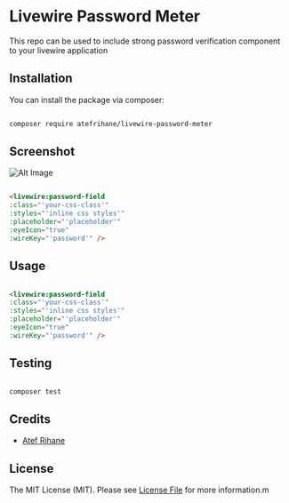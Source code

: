 
# Livewire Password Meter

This repo can be used to include strong password verification component to your livewire application

## Installation

  

You can install the package via composer:

  

```bash

composer require atefrihane/livewire-password-meter

```

  
## Screenshot

  ![Alt Image](https://github.com/atefrihane/Livewire-Password-Meter/tree/main/public/images/demo.png)

```html

<livewire:password-field
:class="'your-css-class'"
:styles="'inline css styles'"
:placeholder="'placeholder'"  
:eyeIcon="true"  
:wireKey="'password'" />

```

## Usage

  

```html

<livewire:password-field
:class="'your-css-class'"
:styles="'inline css styles'"
:placeholder="'placeholder'"  
:eyeIcon="true"  
:wireKey="'password'" />

```

  

## Testing

  

```bash

composer test

```


## Credits

  

- [Atef Rihane](https://github.com/atefrihane)

  
  

## License

  

The MIT License (MIT). Please see [License File](LICENSE.md) for more information.m
